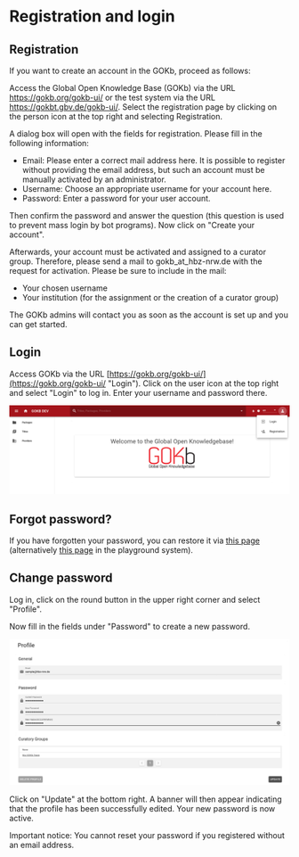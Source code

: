 # Registration and login

## Registration

If you want to create an account in the GOKb, proceed as follows:

Access the Global Open Knowledge Base (GOKb) via the URL https://gokb.org/gokb-ui/ or the test system via the URL https://gokbt.gbv.de/gokb-ui/. Select the registration page by clicking on the person icon at the top right and selecting Registration.

A dialog box will open with the fields for registration. Please fill in the following information:

+ Email: Please enter a correct mail address here. It is possible to register without providing the email address, but such an account must be manually activated by an administrator.
+ Username: Choose an appropriate username for your account here.
+ Password: Enter a password for your user account.

Then confirm the password and answer the question (this question is used to prevent mass login by bot programs). Now click on "Create your account".

Afterwards, your account must be activated and assigned to a curator group. Therefore, please send a mail to gokb_at_hbz-nrw.de with the request for activation. Please be sure to include in the mail:

+ Your chosen username
+ Your institution (for the assignment or the creation of a curator group)

The GOKb admins will contact you as soon as the account is set up and you can get started.

## Login

Access GOKb via the URL [https://gokb.org/gokb-ui/](https://gokb.org/gokb-ui/ "Login"). Click on the user icon at the top right and select "Login" to log in. Enter your username and password there.

![GOKB login page](../assets/login.png "GOKB login page")

## Forgot password?

If you have forgotten your password, you can restore it via
[this page](https://gokb.org/gokb/register/forgotPassword) (alternatively 
[this page](https://gokbt.gbv.de/gokb/register/forgotPassword) in the playground system). 

## Change password

Log in, click on the round button in the upper right corner and select "Profile".

Now fill in the fields under "Password" to create a new password.

![GOKB change password](../assets/change-password.png "GOKB change password")

Click on "Update" at the bottom right. A banner will then appear indicating that the profile has been successfully edited. Your new password is now active.

Important notice: You cannot reset your password if you registered without an email address.
